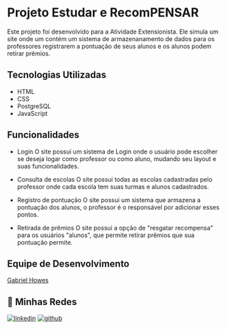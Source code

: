 # Projeto Estudar e RecomPENSAR

Este projeto foi desenvolvido para a Atividade Extensionista.
Ele simula um site onde um contém um sistema de armazenanamento de dados para os professores registrarem a pontuação de seus alunos e os alunos podem retirar prêmios.

## Tecnologias Utilizadas
- HTML
- CSS
- PostgreSQL
- JavaScript

## Funcionalidades

- Login
O site possui um sistema de Login onde o usuário pode escolher se deseja logar como professor ou como aluno, mudando seu layout e suas funcionalidades.

- Consulta de escolas
O site possui todas as escolas cadastradas pelo professor onde cada escola tem suas turmas e alunos cadastrados.

- Registro de pontuação
O site possui um sistema que armazena a pontuação dos alunos, o professor é o responsável por adicionar esses pontos.

- Retirada de prêmios
O site possui a opção de "resgatar recompensa" para os usuários "alunos", que permite retirar prêmios que sua pontuação permite.

## Equipe de Desenvolvimento
[Gabriel Howes](https://github.com/GabrielHowes)

## 🔗 Minhas Redes
[![linkedin](https://img.shields.io/badge/linkedin-0A66C2?style=for-the-badge&logo=linkedin&logoColor=white)](https://www.linkedin.com/in/gabrielhowes/)
[![github](https://img.shields.io/badge/github-181717?style=for-the-badge&logo=github&logoColor=white)](https://github.com/GabrielHowes)
